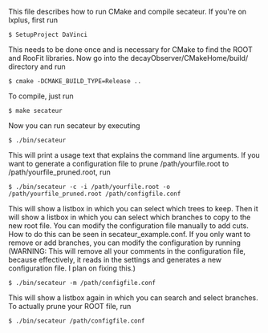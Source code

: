 This file describes how to run CMake and compile secateur. If you're on
lxplus, first run

    $ SetupProject DaVinci

This needs to be done once and is necessary for CMake to find the ROOT and
RooFit libraries. Now go into the decayObserver/CMakeHome/build/ directory and
run

    $ cmake -DCMAKE_BUILD_TYPE=Release ..

To compile, just run

    $ make secateur

Now you can run secateur by executing 

    $ ./bin/secateur

This will print a usage text that explains the command line arguments. If you
want to generate a configuration file to prune /path/yourfile.root to
/path/yourfile_pruned.root, run

    $ ./bin/secateur -c -i /path/yourfile.root -o /path/yourfile_pruned.root /path/configfile.conf

This will show a listbox in which you can select which trees to keep. Then it
will show a listbox in which you can select which branches to copy to the new
root file. You can modify the configuration file manually to add cuts. How to do
this can be seen in secateur_example.conf. If you only want to remove or add
branches, you can modify the configuration by running (WARNING: This will remove
all your comments in the configuration file, because effectively, it reads in
the settings and generates a new configuration file. I plan on fixing this.)

    $ ./bin/secateur -m /path/configfile.conf

This will show a listbox again in which you can search and select branches. To
actually prune your ROOT file, run

    $ ./bin/secateur /path/configfile.conf